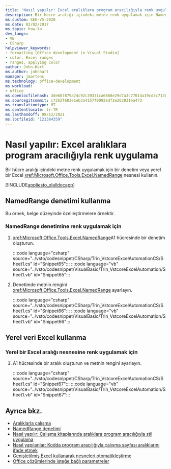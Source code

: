 ```yaml
---
title: 'Nasıl yapılır: Excel aralıklara program aracılığıyla renk uygulama'
description: Bir hücre aralığı içindeki metne renk uygulamak için NamedRange denetimi veya yerel bir Excel öğrenin.
ms.custom: SEO-VS-2020
ms.date: 02/02/2017
ms.topic: how-to
dev_langs:
- VB
- CSharp
helpviewer_keywords:
- formatting [Office development in Visual Studio]
- color, Excel ranges
- ranges, applying color
author: John-Hart
ms.author: johnhart
manager: jmartens
ms.technology: office-development
ms.workload:
- office
ms.openlocfilehash: 3de687879a74c92c39331ca6668e29d7a3c77014a19cd3c7138eb396f2b52c78
ms.sourcegitcommit: c72b2f603e1eb3a4157f00926df2e263831ea472
ms.translationtype: MT
ms.contentlocale: tr-TR
ms.lasthandoff: 08/12/2021
ms.locfileid: "121384359"
---
```

# <a name="how-to-programmatically-apply-color-to-excel-ranges"></a>Nasıl yapılır: Excel aralıklara program aracılığıyla renk uygulama
  Bir hücre aralığı içindeki metne renk uygulamak için bir denetim veya yerel bir Excel <xref:Microsoft.Office.Tools.Excel.NamedRange> nesnesi kullanın.

 [!INCLUDE[appliesto_xlalldocapp](../vsto/includes/appliesto-xlalldocapp-md.md)]

## <a name="use-a-namedrange-control"></a>NamedRange denetimi kullanma
 Bu örnek, belge düzeyinde özelleştirmelere örnektir.

### <a name="to-apply-color-to-a-namedrange-control"></a>NamedRange denetimine renk uygulamak için

1. <xref:Microsoft.Office.Tools.Excel.NamedRange>A1 hücresinde bir denetim oluşturun.

     :::code language="csharp" source="../vsto/codesnippet/CSharp/Trin_VstcoreExcelAutomationCS/Sheet1.cs" id="Snippet65":::
     :::code language="vb" source="../vsto/codesnippet/VisualBasic/Trin_VstcoreExcelAutomation/Sheet1.vb" id="Snippet65":::

2. Denetimde metnin rengini <xref:Microsoft.Office.Tools.Excel.NamedRange> ayarlayın.

     :::code language="csharp" source="../vsto/codesnippet/CSharp/Trin_VstcoreExcelAutomationCS/Sheet1.cs" id="Snippet66":::
     :::code language="vb" source="../vsto/codesnippet/VisualBasic/Trin_VstcoreExcelAutomation/Sheet1.vb" id="Snippet66":::

## <a name="use-native-excel-ranges"></a>Yerel veri Excel kullanma

### <a name="to-apply-color-to-a-native-excel-range-object"></a>Yerel bir Excel aralığı nesnesine renk uygulamak için

1. A1 hücresinde bir aralık oluşturun ve metnin rengini ayarlayın.

     :::code language="csharp" source="../vsto/codesnippet/CSharp/Trin_VstcoreExcelAutomationCS/Sheet1.cs" id="Snippet67":::
     :::code language="vb" source="../vsto/codesnippet/VisualBasic/Trin_VstcoreExcelAutomation/Sheet1.vb" id="Snippet67":::

## <a name="see-also"></a>Ayrıca bkz.
- [Aralıklarla çalışma](../vsto/working-with-ranges.md)
- [NamedRange denetimi](../vsto/namedrange-control.md)
- [Nasıl yapılır: Çalışma kitaplarında aralıklara program aracılığıyla stil uygulama](../vsto/how-to-programmatically-apply-styles-to-ranges-in-workbooks.md)
- [Nasıl yapılanlar: Kodda program aracılığıyla çalışma sayfası aralıklarını ifade etmek](../vsto/how-to-programmatically-refer-to-worksheet-ranges-in-code.md)
- [Genişletilmiş Excel kullanarak nesneleri otomatikleştirme](../vsto/automating-excel-by-using-extended-objects.md)
- [Office çözümlerinde isteğe bağlı parametreler](../vsto/optional-parameters-in-office-solutions.md)
